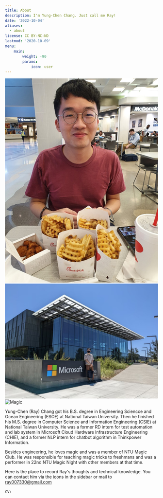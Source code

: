 ```yaml
---
title: About
description: I'm Yung-Chen Chang. Just call me Ray!
date: '2022-10-04'
aliases:
  - about
license: CC BY-NC-ND
lastmod: '2020-10-09'
menu:
    main: 
        weight: -90
        params:
            icon: user
---
```


![Life](ray_with_food.jpg)![Engineering](ray_with_microsoft.jpg)![Magic](ray_magic.jpg)

Yung-Chen (Ray) Chang got his B.S. degree in Engineering Sciencce and Ocean Engineering (ESOE) at National Taiwan University. Then he finished his M.S. degree in Computer Science and Information Engineering (CSIE) at National Taiwan University. He was a former RD intern for test automation and lab system in Microsoft Cloud Hardware Infrastructure Engineering (CHIE), and a former NLP intern for chatbot algorithm in Thinkpower Information. 

Besides engineering, he loves magic and was a member of NTU Magic Club. He was responsible for teaching magic tricks to freshmans and was a performer in 22nd NTU Magic Night with other members at that time.

Here is the place to record Ray's thoughts and technical knowledge. You can contact him via the icons in the sidebar or mail to ray007330@gmail.com

`CV:`
